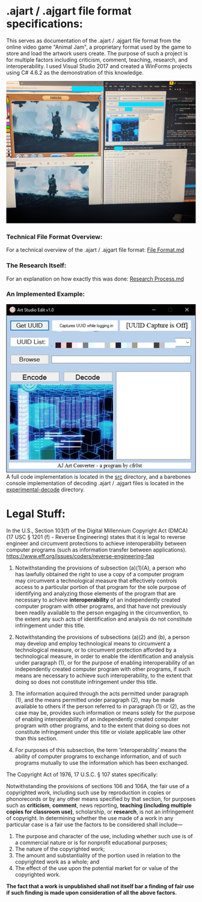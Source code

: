 # .ajart / .ajgart file format specifications:
This serves as documentation of the .ajart / .ajgart file format from the online video game "Animal Jam", a proprietary format used by the game to store and load the artwork users create. The purpose of such a project is for multiple factors including criticism, comment, teaching, research, and interoperability. I used Visual Studio 2017 and created a WinForms projects using C# 4.6.2 as the demonstration of this knowledge.

![Example](images/art_edit_demo.jpg)

### Technical File Format Overview:
For a technical overview of the .ajart / .ajgart file format:
[File Format.md](https://github.com/cfr0st/aj-art-edit/blob/master/File%20Format.md)

### The Research Itself:
For an explanation on how exactly this was done:
[Research Process.md](https://github.com/cfr0st/aj-art-edit/blob/master/Research%20Process.md)

### An Implemented Example:
![Example](images/ajart_studio_edit_rev1.0.jpg)
A full code implementation is located in the [src](https://github.com/cfr0st/aj-art-edit/tree/master/src/Art%20Studio%20Liberator) directory, and a barebones console implementation of decoding .ajart / .ajgart files is located in the [experimental-decode](https://github.com/cfr0st/aj-art-edit/tree/master/experimental-decode/ajart-decoder) directory.

# Legal Stuff:
In the U.S., Section 103(f) of the Digital Millennium Copyright Act (DMCA) (17 USC § 1201 (f) - Reverse Engineering) states that it is legal to reverse engineer and circumvent protections to achieve interoperability between computer programs (such as information transfer between applications). https://www.eff.org/issues/coders/reverse-engineering-faq

1. Notwithstanding the provisions of subsection (a)(1)(A), a person who has lawfully obtained the right to use a copy of a computer program may circumvent a technological measure that effectively controls access to a particular portion of that program for the sole purpose of identifying and analyzing those elements of the program that are necessary to achieve **interoperability** of an independently created computer program with other programs, and that have not previously been readily available to the person engaging in the circumvention, to the extent any such acts of identification and analysis do not constitute infringement under this title.

2. Notwithstanding the provisions of subsections (a)(2) and (b), a person may develop and employ technological means to circumvent a technological measure, or to circumvent protection afforded by a technological measure, in order to enable the identification and analysis under paragraph (1), or for the purpose of enabling interoperability of an independently created computer program with other programs, if such means are necessary to achieve such interoperability, to the extent that doing so does not constitute infringement under this title.

3. The information acquired through the acts permitted under paragraph (1), and the means permitted under paragraph (2), may be made available to others if the person referred to in paragraph (1) or (2), as the case may be, provides such information or means solely for the purpose of enabling interoperability of an independently created computer program with other programs, and to the extent that doing so does not constitute infringement under this title or violate applicable law other than this section.

4. For purposes of this subsection, the term ‘interoperability’ means the ability of computer programs to exchange information, and of such programs mutually to use the information which has been exchanged.

The Copyright Act of 1976, 17 U.S.C. § 107 states specifically:

Notwithstanding the provisions of sections 106 and 106A, the fair use of a copyrighted work, including such use by reproduction in copies or phonorecords or by any other means specified by that section, for purposes such as **criticism**, **comment**, news reporting, **teaching (including multiple copies for classroom use)**, scholarship, or **research**, is not an infringement of copyright. In determining whether the use made of a work in any particular case is a fair use the factors to be considered shall include—

1. The purpose and character of the use, including whether such use is of a commercial nature or is for nonprofit educational purposes;
2. The nature of the copyrighted work;
3. The amount and substantiality of the portion used in relation to the copyrighted work as a whole; and
4. The effect of the use upon the potential market for or value of the copyrighted work.

**The fact that a work is unpublished shall not itself bar a finding of fair use if such finding is made upon consideration of all the above factors.**
